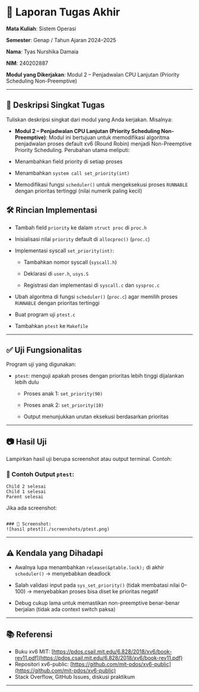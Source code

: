 # 📝 Laporan Tugas Akhir

**Mata Kuliah**: Sistem Operasi

**Semester**: Genap / Tahun Ajaran 2024–2025

**Nama**: Tyas Nurshika Damaia

**NIM**: 240202887

**Modul yang Dikerjakan**:
Modul 2 – Penjadwalan CPU Lanjutan (Priority Scheduling Non-Preemptive)

---

## 📌 Deskripsi Singkat Tugas

Tuliskan deskripsi singkat dari modul yang Anda kerjakan. Misalnya:

* **Modul 2 – Penjadwalan CPU Lanjutan (Priority Scheduling Non-Preemptive)**:
  Modul ini bertujuan untuk memodifikasi algoritma penjadwalan proses default xv6 (Round Robin) menjadi Non-Preemptive Priority Scheduling.
Perubahan utama meliputi:

* Menambahkan field priority di setiap proses

* Menambahkan `system call set_priority(int)`

* Memodifikasi fungsi `scheduler()` untuk mengeksekusi proses `RUNNABLE` dengan prioritas tertinggi (nilai numerik paling kecil)

## 🛠️ Rincian Implementasi

* Tambah field `priority` ke dalam `struct proc` di `proc.h`

* Inisialisasi nilai `priority` default di `allocproc()` (`proc.c`)

* Implementasi syscall `set_priority(int)`:

    * Tambahkan nomor syscall (`syscall.h`)

    * Deklarasi di `user.h`, `usys.S`

    * Registrasi dan implementasi di `syscall.c` dan `sysproc.c`

* Ubah algoritma di fungsi `scheduler()` (`proc.c`) agar memilih proses `RUNNABLE` dengan prioritas tertinggi

* Buat program uji `ptest.c`

* Tambahkan `ptest` ke `Makefile`


---

## ✅ Uji Fungsionalitas

Program uji yang digunakan:

* `ptest`: menguji apakah proses dengan prioritas lebih tinggi dijalankan lebih dulu

  * Proses anak 1: `set_priority(90)`

  * Proses anak 2: `set_priority(10)`

  * Output menunjukkan urutan eksekusi berdasarkan prioritas

---

## 📷 Hasil Uji

Lampirkan hasil uji berupa screenshot atau output terminal. Contoh:

### 📍 Contoh Output `ptest`:

```
Child 2 selesai
Child 1 selesai
Parent selesai
```

Jika ada screenshot:

```

### 📸 Screenshot:
![hasil ptest](./screenshots/ptest.png)

```

---

## ⚠️ Kendala yang Dihadapi

* Awalnya lupa menambahkan `release(&ptable.lock);` di akhir `scheduler()` → menyebabkan deadlock

* Salah validasi input pada `sys_set_priority()` (tidak membatasi nilai 0–100) → menyebabkan proses bisa diset ke prioritas negatif

* Debug cukup lama untuk memastikan non-preemptive benar-benar berjalan (tidak ada context switch paksa)

---

## 📚 Referensi

* Buku xv6 MIT: [https://pdos.csail.mit.edu/6.828/2018/xv6/book-rev11.pdf](https://pdos.csail.mit.edu/6.828/2018/xv6/book-rev11.pdf)
* Repositori xv6-public: [https://github.com/mit-pdos/xv6-public](https://github.com/mit-pdos/xv6-public)
* Stack Overflow, GitHub Issues, diskusi praktikum

---
